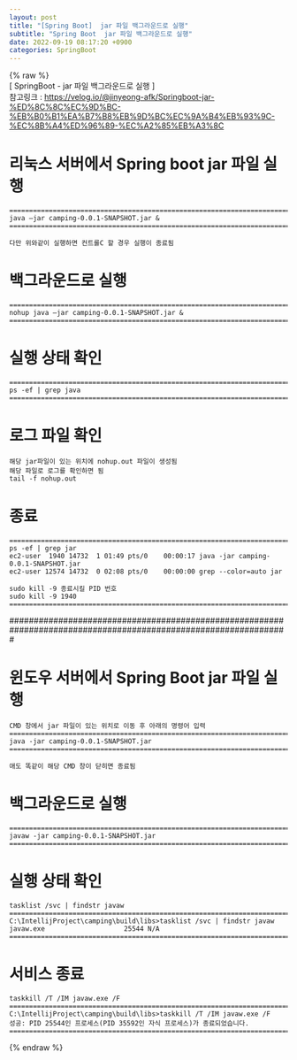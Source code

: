 ```yaml
---  
layout: post  
title: "[Spring Boot]  jar 파일 백그라운드로 실행"  
subtitle: "Spring Boot  jar 파일 백그라운드로 실행"  
date: 2022-09-19 08:17:20 +0900  
categories: SpringBoot  
---  
```

{% raw %}  
[ SpringBoot - jar 파일 백그라운드로 실행 ]  
	참고링크 : https://velog.io/@jinyeong-afk/Springboot-jar-%ED%8C%8C%EC%9D%BC-%EB%B0%B1%EA%B7%B8%EB%9D%BC%EC%9A%B4%EB%93%9C-%EC%8B%A4%ED%96%89-%EC%A2%85%EB%A3%8C  
  
# 리눅스 서버에서 Spring boot jar 파일 실행  
	======================================================================================================  
	java –jar camping-0.0.1-SNAPSHOT.jar &  
	======================================================================================================  
	  
	다만 위와같이 실행하면 컨트롤C 할 경우 실행이 종료됨  
  
# 백그라운드로 실행  
	======================================================================================================  
	nohup java –jar camping-0.0.1-SNAPSHOT.jar &  
	======================================================================================================  
  
# 실행 상태 확인  
  
	======================================================================================================  
	ps -ef | grep java  
	======================================================================================================  
  
# 로그 파일 확인  
	해당 jar파일이 있는 위치에 nohup.out 파일이 생성됨  
	해당 파일로 로그를 확인하면 됨  
	tail -f nohup.out  
	  
  
  
# 종료  
	======================================================================================================  
	ps -ef | grep jar  
	ec2-user  1940 14732  1 01:49 pts/0    00:00:17 java -jar camping-0.0.1-SNAPSHOT.jar  
	ec2-user 12574 14732  0 02:08 pts/0    00:00:00 grep --color=auto jar  
	  
	sudo kill -9 종료시킬 PID 번호  
	sudo kill -9 1940  
	======================================================================================================  
  
  
#################################################################################################################  
  
# 윈도우 서버에서 Spring Boot jar 파일 실행  
	CMD 창에서 jar 파일이 있는 위치로 이동 후 아래의 명령어 입력  
	=================================================================================================================  
	java -jar camping-0.0.1-SNAPSHOT.jar  
	=================================================================================================================  
	  
	애도 똑같이 해당 CMD 창이 닫히면 종료됨  
  
# 백그라운드로 실행  
  
	=================================================================================================================  
	javaw -jar camping-0.0.1-SNAPSHOT.jar  
	=================================================================================================================  
  
# 실행 상태 확인  
  
	tasklist /svc | findstr javaw  
	=================================================================================================================  
	C:\IntellijProject\camping\build\libs>tasklist /svc | findstr javaw  
	javaw.exe                    25544 N/A  
	=================================================================================================================  
  
  
# 서비스 종료  
  
	taskkill /T /IM javaw.exe /F  
	=================================================================================================================  
	C:\IntellijProject\camping\build\libs>taskkill /T /IM javaw.exe /F  
	성공: PID 25544인 프로세스(PID 35592인 자식 프로세스)가 종료되었습니다.  
	=================================================================================================================  
{% endraw %}